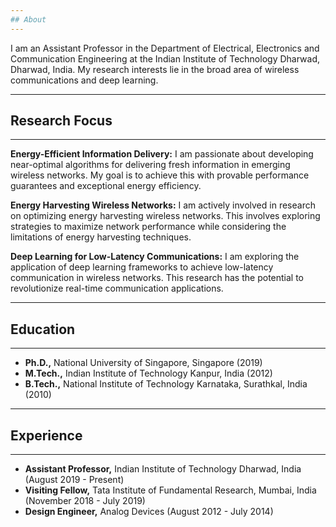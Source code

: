 ```yaml
---
## About
---
```

I am an Assistant Professor in the Department of Electrical, Electronics and Communication Engineering at the Indian Institute of Technology Dharwad, Dharwad, India. My research interests lie in the broad area of wireless communications and deep learning.

---
## Research Focus
---
**Energy-Efficient Information Delivery:** I am passionate about developing near-optimal algorithms for delivering fresh information in emerging wireless networks. My goal is to achieve this with provable performance guarantees and exceptional energy efficiency.

**Energy Harvesting Wireless Networks:** I am actively involved in research on optimizing energy harvesting wireless networks. This involves exploring strategies to maximize network performance while considering the limitations of energy harvesting techniques.

**Deep Learning for Low-Latency Communications:** I am exploring the application of deep learning frameworks to achieve low-latency communication in wireless networks. This research has the potential to revolutionize real-time communication applications.

---
## Education
---
- **Ph.D.,** National University of Singapore, Singapore (2019)
- **M.Tech.,** Indian Institute of Technology Kanpur, India (2012)
- **B.Tech.,** National Institute of Technology Karnataka, Surathkal, India (2010)

---
## Experience
---
- **Assistant Professor,** Indian Institute of Technology Dharwad, India (August 2019 - Present)
- **Visiting Fellow,** Tata Institute of Fundamental Research, Mumbai, India (November 2018 - July 2019)
- **Design Engineer,** Analog Devices (August 2012 - July 2014)

